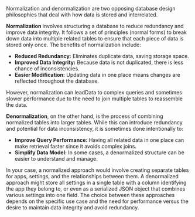 Normalization and denormalization are two opposing database design philosophies that deal with how data is stored and interrelated.

**Normalization** involves structuring a database to reduce redundancy and improve data integrity. It follows a set of principles (normal forms) to break down data into multiple related tables to ensure that each piece of data is stored only once. The benefits of normalization include:

- **Reduced Redundancy:** Eliminates duplicate data, saving storage space.
- **Improved Data Integrity:** Because data is not duplicated, there is less chance of inconsistencies.
- **Easier Modification:** Updating data in one place means changes are reflected throughout the database.

However, normalization can leadData to complex queries and sometimes slower performance due to the need to join multiple tables to reassemble the data.

**Denormalization**, on the other hand, is the process of combining normalized tables into larger tables. While this can introduce redundancy and potential for data inconsistency, it is sometimes done intentionally to:

- **Improve Query Performance:** Having all related data in one place can make retrieval faster since it avoids complex joins.
- **Simplify Data Model:** In some cases, a denormalized structure can be easier to understand and manage.

In your case, a normalized approach would involve creating separate tables for apps, settings, and the relationships between them. A denormalized approach might store all settings in a single table with a column identifying the app they belong to, or even as a serialized JSON object that combines various settings into one field. The choice between these approaches depends on the specific use case and the need for performance versus the desire to maintain data integrity and avoid redundancy.